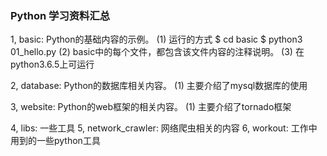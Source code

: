 
### Python 学习资料汇总

1, basic: Python的基础内容的示例。 
(1) 运行的方式
  $ cd basic
  $ python3 01_hello.py
(2) basic中的每个文件，都包含该文件内容的注释说明。
(3) 在python3.6.5上可运行

2, database: Python的数据库相关内容。
(1) 主要介绍了mysql数据库的使用

3, website: Python的web框架的相关内容。
(1) 主要介绍了tornado框架

4, libs: 一些工具
5, network_crawler: 网络爬虫相关的内容
6, workout: 工作中用到的一些python工具

